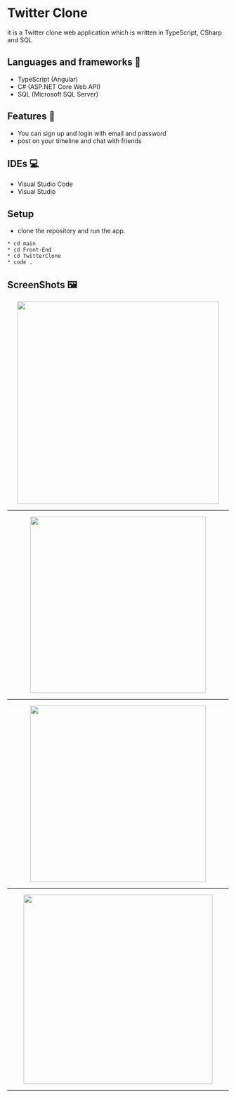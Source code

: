 # Twitter Clone
it is a Twitter clone web application which is written in TypeScript, CSharp and SQL
## Languages and frameworks 📑
* TypeScript (Angular) 
* C# (ASP.NET Core Web API)
* SQL (Microsoft SQL Server)
## Features 🥇
* You can sign up and login with email and password
* post on your timeline and chat with friends
## IDEs 💻
* Visual Studio Code
* Visual Studio
## Setup
* clone the repository and run the app.
```
* cd main
* cd Front-End
* cd TwitterClone
* code .
```
## ScreenShots 🖼️
<div align='center'>
<img height="460px" src="https://user-images.githubusercontent.com/38363762/158845584-76af619f-8c4d-41b3-bc92-b67fe38b130a.png">
<hr/>
</div>

<div align='center'>
<img height="400px" src="https://user-images.githubusercontent.com/38363762/158845617-5f8fef31-8e03-4583-803b-c0786d07f27f.png">
<hr/>


<div align='center'>
<img height="400px" src="https://user-images.githubusercontent.com/38363762/158845655-d3e6b62e-d649-4d05-a8c9-5519508b4d85.png">
<hr/>

<div align='center'>
<img height="430px" src="https://user-images.githubusercontent.com/38363762/158845678-bdfe6c8f-954c-489e-a485-b312190f63cb.png">
<hr/>

